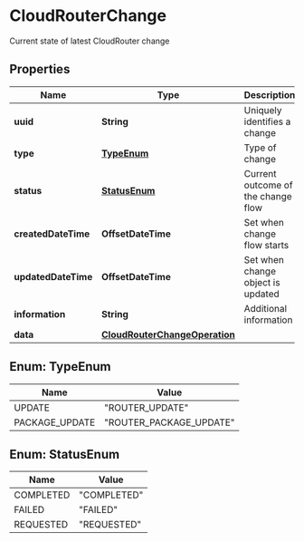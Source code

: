

# CloudRouterChange

Current state of latest CloudRouter change

## Properties

| Name | Type | Description | Notes |
|------------ | ------------- | ------------- | -------------|
|**uuid** | **String** | Uniquely identifies a change |  [optional] |
|**type** | [**TypeEnum**](#TypeEnum) | Type of change |  |
|**status** | [**StatusEnum**](#StatusEnum) | Current outcome of the change flow |  [optional] |
|**createdDateTime** | **OffsetDateTime** | Set when change flow starts |  [optional] |
|**updatedDateTime** | **OffsetDateTime** | Set when change object is updated |  |
|**information** | **String** | Additional information |  [optional] |
|**data** | [**CloudRouterChangeOperation**](CloudRouterChangeOperation.md) |  |  [optional] |



## Enum: TypeEnum

| Name | Value |
|---- | -----|
| UPDATE | &quot;ROUTER_UPDATE&quot; |
| PACKAGE_UPDATE | &quot;ROUTER_PACKAGE_UPDATE&quot; |



## Enum: StatusEnum

| Name | Value |
|---- | -----|
| COMPLETED | &quot;COMPLETED&quot; |
| FAILED | &quot;FAILED&quot; |
| REQUESTED | &quot;REQUESTED&quot; |



